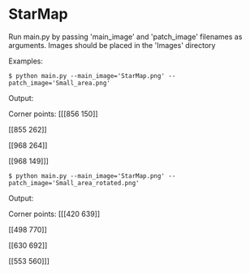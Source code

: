 # StarMap
 
 
 
Run main.py by passing 'main_image' and 'patch_image' filenames as arguments. Images should be placed in the 'Images' directory

Examples:

    $ python main.py --main_image='StarMap.png' --patch_image='Small_area.png'
   
Output:

Corner points:
 [[[856 150]]

 [[855 262]]

 [[968 264]]

 [[968 149]]]
 

    $ python main.py --main_image='StarMap.png' --patch_image='Small_area_rotated.png'

Output:

Corner points:
 [[[420 639]]

 [[498 770]]

 [[630 692]]

 [[553 560]]]
